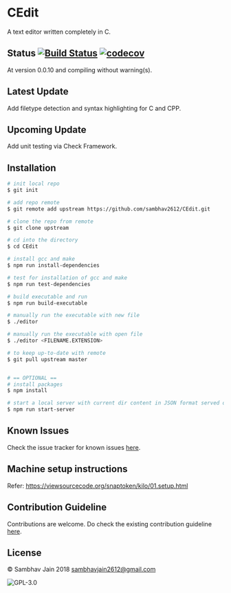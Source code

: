 # CEdit

A text editor written completely in C.

## Status [![Build Status](https://travis-ci.org/sambhav2612/CEdit.svg?branch=master)](https://travis-ci.org/sambhav2612/textC)   [![codecov](https://codecov.io/gh/sambhav2612/CEdit/branch/master/graph/badge.svg)](https://codecov.io/gh/sambhav2612/CEdit)

At version 0.0.10 and compiling without warning(s).

## Latest Update

Add filetype detection and syntax highlighting for C and CPP.

## Upcoming Update

Add unit testing via Check Framework.

## Installation

```bash
# init local repo
$ git init

# add repo remote
$ git remote add upstream https://github.com/sambhav2612/CEdit.git

# clone the repo from remote
$ git clone upstream

# cd into the directory
$ cd CEdit

# install gcc and make
$ npm run install-dependencies

# test for installation of gcc and make
$ npm run test-dependencies

# build executable and run
$ npm run build-executable

# manually run the executable with new file
$ ./editor

# manually run the executable with open file
$ ./editor <FILENAME.EXTENSION>

# to keep up-to-date with remote
$ git pull upstream master


# == OPTIONAL ==
# install packages 
$ npm install

# start a local server with current dir content in JSON format served online
$ npm run start-server
```

## Known Issues

Check the issue tracker for known issues [here](https://github.com/sambhav2612/CEdit/issues/created_by/sambhav2612).

## Machine setup instructions

Refer: https://viewsourcecode.org/snaptoken/kilo/01.setup.html

## Contribution Guideline

Contributions are welcome. Do check the existing contribution guideline [here](https://github.com/sambhav2612/CEdit/blob/master/.github/CONTRIBUTING.md).

## License

© Sambhav Jain 2018 [sambhavjain2612@gmail.com](mailto:sambhavjain2612@gmail.com)

![GPL-3.0](http://200billionscandal.typepad.com/.a/6a00d83451da3169e20147e36f3e4a970b-800wi)
